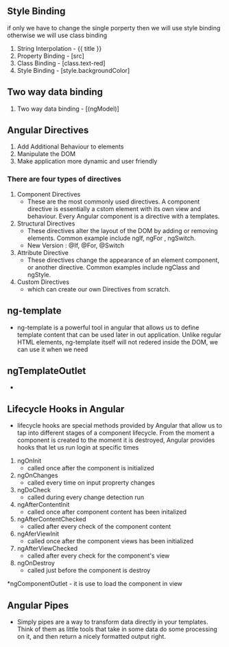 ## Style Binding

if only we have to change the single porperty then we will use style binding 
otherwise we will use class binding
1. String Interpolation - {{ title }}
2. Property Binding - [src]
3. Class Binding - [class.text-red]
4. Style Binding - [style.backgroundColor]

## Two way data binding 
1. Two way data binding - [(ngModel)]


## Angular Directives
1. Add Additional Behaviour to elements 
2. Manipulate the DOM
3. Make application more dynamic and user friendly

### There are four types of directives 
1. Component Directives
    - These are the most commonly used directives. A component directive is essentially a cstom element with its own view and behaviour. Every Angular component is a directive with a templates.
2. Structural Directives
    - These directives alter the layout of the DOM by adding or removing elements. Common example include ngIf, ngFor , ngSwitch.
    - New Version : @If, @For, @Switch
3. Attribute Directive
    - These directives change the appearance of an element component, or another directive. Common examples include ngClass and ngStyle.
4. Custom Directives
    - which can create our own Directives from scratch.

## ng-template
- ng-template is a powerful tool in angular that allows us to define template content that can be used later in out application. Unlike regular HTML elements, ng-template itself will not redered inside the DOM, we can use it when we need  

## ngTemplateOutlet
- 


## Lifecycle Hooks in Angular
- lifecycle hooks are special methods provided by Angular that allow us to tap into different stages of a component lifecycle. From the moment a component is created to the moment it is destroyed, Angular provides hooks that let us run login at specific times  

1. ngOnInit 
    - called once after the component is initialized
2. ngOnChanges 
    - called every time on input proprerty changes
3. ngDoCheck 
    - called during every change detection run
4. ngAfterContentInit
    - called once after component content has been initalized
5. ngAfterContentChecked
    - called after every check of the component content
6. ngAferViewInit
    - called once after the component views has been initialized 
7. ngAfterViewChecked
    - called after every check for the component's view
8. ngOnDestroy
    -  called just before the component is destroy  


*ngComponentOutlet 
    - it is use to load the component in view


## Angular Pipes 
- Simply pipes are a way to transform data directly in your templates. Think of them as little tools that take in some data do some processing on it, and then return a nicely formatted output right.
